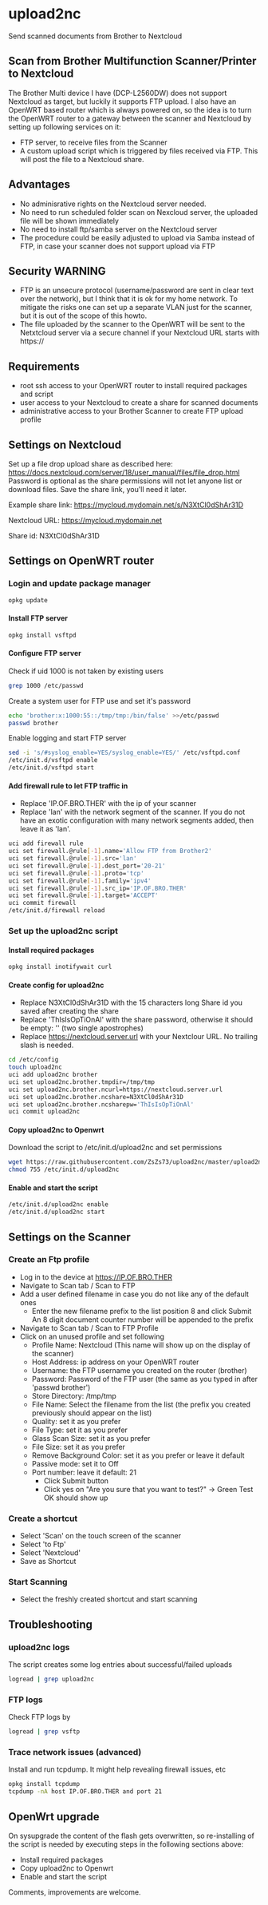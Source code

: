 # upload2nc
Send scanned documents from Brother to Nextcloud
## Scan from Brother Multifunction Scanner/Printer to Nextcloud
The Brother Multi device I have (DCP-L2560DW) does not support Nextcloud as
target, but luckily it supports FTP upload. I also have an OpenWRT based router which is always powered on,
so the idea is to turn the OpenWRT router to a gateway between the scanner and Nextcloud by setting up following services on it:
- FTP server, to receive files from the Scanner
- A custom upload script which is triggered by files received via FTP. This will post the file to a Nextcloud share. 
## Advantages
- No adminisrative rights on the Nextcloud server needed.
- No need to run scheduled folder scan on Nexcloud server, the uploaded file will be shown immediately
- No need to install ftp/samba server on the Nextcloud server
- The procedure could be easily adjusted to upload via Samba instead of FTP, in case your scanner does not support upload via FTP

## Security WARNING
- FTP is an unsecure protocol (username/password are sent in clear text over the network), but I think that it is ok for my home network. To mitigate the risks one can set up a separate VLAN just for the scanner, but it is out of the scope of this howto.
- The file uploaded by the scanner to the OpenWRT will be sent to the Netxtcloud server via a secure channel if your Nextcloud URL starts with https://

## Requirements
- root ssh access to your OpenWRT router to install required packages and script
- user access to your Nextcloud to create a share for scanned documents
- administrative access to your Brother Scanner to create FTP upload profile

## Settings on Nextcloud
Set up a file drop upload share as described here: https://docs.nextcloud.com/server/18/user_manual/files/file_drop.html
Password is optional as the share permissions will not let anyone list or download files.
Save the share link, you'll need it later. 

Example share link: https://mycloud.mydomain.net/s/N3XtCl0dShAr31D

Nextcloud URL: https://mycloud.mydomain.net

Share id: N3XtCl0dShAr31D

## Settings on OpenWRT router
### Login and update package manager
```bash
opkg update
```
#### Install FTP server
```bash
opkg install vsftpd
```
#### Configure FTP server
Check if uid 1000 is not taken by existing users
```bash
grep 1000 /etc/passwd
```
Create a system user for FTP use and set it's password
```bash
echo 'brother:x:1000:55::/tmp/tmp:/bin/false' >>/etc/passwd
passwd brother
```
Enable logging and start FTP server
```bash
sed -i 's/#syslog_enable=YES/syslog_enable=YES/' /etc/vsftpd.conf
/etc/init.d/vsftpd enable
/etc/init.d/vsftpd start
```
#### Add firewall rule to let FTP traffic in
- Replace 'IP.OF.BRO.THER' with the ip of your scanner
- Replace 'lan' with the network segment of the scanner. If you do not have an exotic configuration with many network segments added, then leave it as 'lan'.
```bash
uci add firewall rule
uci set firewall.@rule[-1].name='Allow FTP from Brother2'
uci set firewall.@rule[-1].src='lan'
uci set firewall.@rule[-1].dest_port='20-21'
uci set firewall.@rule[-1].proto='tcp'
uci set firewall.@rule[-1].family='ipv4'
uci set firewall.@rule[-1].src_ip='IP.OF.BRO.THER'
uci set firewall.@rule[-1].target='ACCEPT'
uci commit firewall
/etc/init.d/firewall reload
```
### Set up the upload2nc script
#### Install required packages
```bash
opkg install inotifywait curl
```
#### Create config for upload2nc
- Replace N3XtCl0dShAr31D with the 15 characters long Share id you saved after creating the share
- Replace 'ThIsIsOpTiOnAl' with the share password, otherwise it should be empty: '' (two single apostrophes)
- Replace https://nextcloud.server.url with your Nextclour URL. No trailing slash is needed.
```bash
cd /etc/config
touch upload2nc
uci add upload2nc brother
uci set upload2nc.brother.tmpdir=/tmp/tmp
uci set upload2nc.brother.ncurl=https://nextcloud.server.url
uci set upload2nc.brother.ncshare=N3XtCl0dShAr31D
uci set upload2nc.brother.ncsharepw='ThIsIsOpTiOnAl'
uci commit upload2nc
```
#### Copy upload2nc to Openwrt
Download the script to /etc/init.d/upload2nc and set permissions
```bash
wget https://raw.githubusercontent.com/ZsZs73/upload2nc/master/upload2nc -O /etc/init.d/upload2nc
chmod 755 /etc/init.d/upload2nc
```
#### Enable and start the script
```bash
/etc/init.d/upload2nc enable
/etc/init.d/upload2nc start
```
## Settings on the Scanner
### Create an Ftp profile
- Log in to the device at https://IP.OF.BRO.THER
- Navigate to Scan tab / Scan to FTP
- Add a user defined filename in case you do not like any of the default ones
  - Enter the new filename prefix to the list position 8 and click Submit
	An 8 digit document counter number will be appended to the prefix
- Navigate to Scan tab / Scan to FTP Profile
- Click on an unused profile and set following
  - Profile Name: Nextcloud (This name will show up on the display of the scanner)
  - Host Address: ip address on your OpenWRT router
  - Username: the FTP username you created on the router (brother)
  - Password: Password of the FTP user (the same as you typed in after 'passwd brother')
  - Store Directory: /tmp/tmp
  - File Name: Select the filename from the list (the prefix you created previously should appear on the list)
  - Quality: set it as you prefer
  - File Type: set it as you prefer
  - Glass Scan Size: set it as you prefer
  - File Size: set it as you prefer
  - Remove Background Color: set it as you prefer or leave it default
  - Passive mode: set it to Off
  - Port number: leave it default: 21
	- Click Submit button
	- Click yes on "Are you sure that you want to test?" -> Green Test OK should show up
### Create a shortcut
- Select 'Scan' on the touch screen of the scanner
- Select 'to Ftp'
- Select 'Nextcloud'
- Save as Shortcut
### Start Scanning
- Select the freshly created shortcut and start scanning

## Troubleshooting
### upload2nc logs
The script creates some log entries about successful/failed uploads
```bash
logread | grep upload2nc
```
### FTP logs
Check FTP logs by
```bash
logread | grep vsftp
```
### Trace network issues (advanced)
Install and run tcpdump. It might help revealing firewall issues, etc
```bash
opkg install tcpdump
tcpdump -nA host IP.OF.BRO.THER and port 21
```
## OpenWrt upgrade
On sysupgrade the content of the flash gets overwritten, so re-installing of the script is needed by executing steps in the following sections above:
- Install required packages
- Copy upload2nc to Openwrt
- Enable and start the script

Comments, improvements are welcome.

